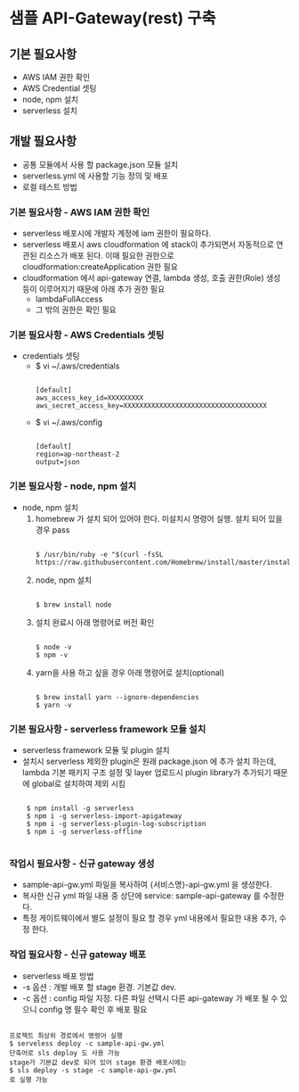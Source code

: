 샘플 API-Gateway(rest) 구축
======================================
## 기본 필요사항
   * AWS IAM 권한 확인
   * AWS Credential 셋팅
   * node, npm 설치
   * serverless 설치

## 개발 필요사항
   * 공통 모듈에서 사용 할 package.json 모듈 설치
   * serverless.yml 에 사용할 기능 정의 및 배포
   * 로컬 테스트 방법

### 기본 필요사항 - AWS IAM 권한 확인
* serverless 배포시에 개발자 계정에 iam 권한이 필요하다.
* serverless 배포시 aws cloudformation 에 stack이 추가되면서 자동적으로 연관된 리소스가 배포 된다.
  이때 필요한 권한으로 cloudformation:createApplication 권한 필요
* cloudformation 에서 api-gateway 연결, lambda 생성, 호출 권한(Role) 생성 등이 이루어지기 때문에 아래 추가 권한 필요
    * lambdaFullAccess
    * 그 밖의 권한은 확인 필요

### 기본 필요사항 - AWS Credentials 셋팅
* credentials 셋팅
    * $ vi ~/.aws/credentials
      <pre><code>
      [default]
      aws_access_key_id=XXXXXXXXX
      aws_secret_access_key=XXXXXXXXXXXXXXXXXXXXXXXXXXXXXXXXXXXX
      </code></pre>
    * $ vi ~/.aws/config
      <pre><code>
      [default]
      region=ap-northeast-2
      output=json
      </code></pre>

### 기본 필요사항 - node, npm 설치
* node, npm 설치
    1. homebrew 가 설치 되어 있어야 한다. 미설치시 명령어 실행. 설치 되어 있을 경우 pass
       <pre><code>
       $ /usr/bin/ruby -e "$(curl -fsSL https://raw.githubusercontent.com/Homebrew/install/master/install)"
       </code></pre>
    2. node, npm 설치
       <pre><code>
       $ brew install node
       </code></pre>
    3. 설치 완료시 아래 명령어로 버전 확인
       <pre><code>
       $ node -v
       $ npm -v
       </code></pre>
    4. yarn을 사용 하고 싶을 경우 아래 명령어로 설치(optional)
       <pre><code>
       $ brew install yarn --ignore-dependencies
       $ yarn -v
       </code></pre>

### 기본 필요사항 - serverless framework 모듈 설치
* serverless framework 모듈 및 plugin 설치
* 설치시 serverless 제외한 plugin은 원래 package.json 에 추가 설치 하는데,
  lambda 기본 패키지 구조 설정 및 layer 업로드시 plugin library가 추가되기 때문에 global로 설치하여 제외 시킴
   <pre><code>
   $ npm install -g serverless
   $ npm i -g serverless-import-apigateway
   $ npm i -g serverless-plugin-log-subscription
   $ npm i -g serverless-offline
   </code></pre>

### 작업시 필요사항 - 신규 gateway 생성
* sample-api-gw.yml 파일을 복사하여 {서비스명}-api-gw.yml 을 생성한다.
* 복사한 신규 yml 파일 내용 중 상단에 service: sample-api-gateway 를 수정한다.
* 특정 게이트웨이에서 별도 설정이 필요 할 경우 yml 내용에서 필요한 내용 추가, 수정 한다.

### 작업 필요사항 - 신규 gateway 배포
* serverless 배포 방법
* -s 옵션 : 개발 배포 할 stage 환경. 기본값 dev.
* -c 옵션 : config 파일 지정. 다른 파일 선택시 다른 api-gateway 가 배포 될 수 있으니 config 명 필수 확인 후 배포 필요
<pre><code>
프로젝트 최상위 경로에서 명령어 실행
$ serveless deploy -c sample-api-gw.yml
단축어로 sls deploy 도 사용 가능
stage가 기본값 dev로 되어 있어 stage 환경 배포시에는
$ sls deploy -s stage -c sample-api-gw.yml
로 실행 가능
</code></pre>

